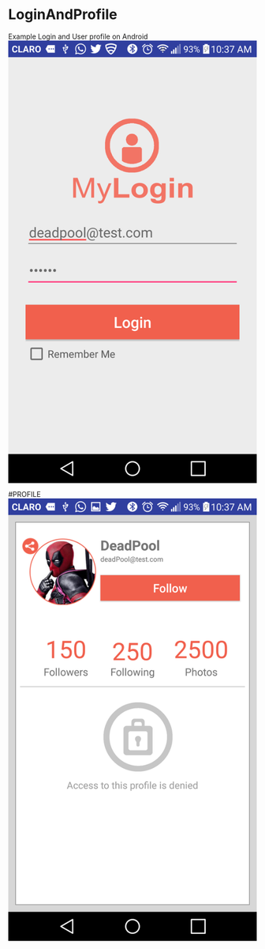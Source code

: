 # LoginAndProfile
Example Login and User profile on Android
<img src="preview/login.PNG" align="center" width="auto" height="auto"/>

#PROFILE
<img src="preview/profile.PNG" align="center" width="auto" height="auto"/>
